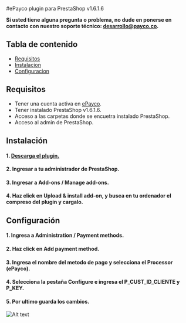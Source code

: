#ePayco plugin para PrestaShop v1.6.1.6

**Si usted tiene alguna pregunta o problema, no dude en ponerse en contacto con nuestro soporte técnico: desarrollo@payco.co.**

## Tabla de contenido

* [Requisitos](#requisitos)
* [Instalacion](#instalación)
* [Configuracion](#configuración)

## Requisitos

* Tener una cuenta activa en [ePayco](https://pagaycobra.com).
* Tener instalado PrestaShop v1.6.1.6.
* Acceso a las carpetas donde se encuetra instalado PrestaShop.
* Acceso al admin de PrestaShop.

## Instalación

#### 1. [Descarga el plugin.](https://github.com/epayco/Plugin_ePayco_PrestaShop/releases/tag/1.6.1.6)
#### 2. Ingresar a tu administrador de PrestaShop.
#### 3. Ingresar a Add-ons / Manage add-ons.
#### 4. Haz click en Upload & install add-on, y busca en tu ordenador el compreso del plugin y cargalo. 

## Configuración

#### 1. Ingresa a Administration / Payment methods.
#### 2. Haz click en Add payment method.
#### 3. Ingresa el nombre del metodo de pago y selecciona el Processor (ePayco).
#### 4. Selecciona la pestaña Configure e ingresa el P_CUST_ID_CLIENTE y P_KEY.
#### 5. Por ultimo guarda los cambios.


![Alt text](imagen.png "iamgen decripcion")